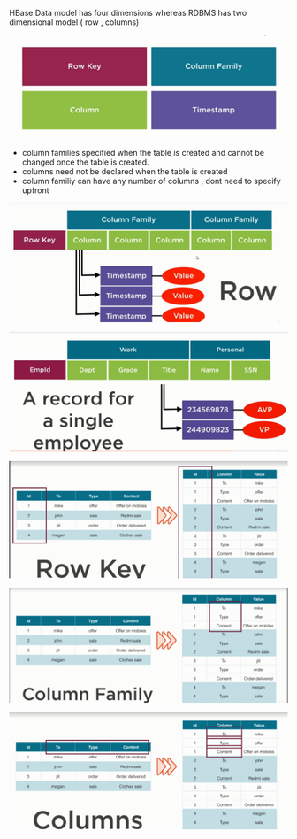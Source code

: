HBase Data model has four dimensions whereas RDBMS has two dimensional model \( row , columns\)

![](/assets/fourdimesnsions.png)

* column families specified when the table is created and cannot be changed once the table is created.
* columns need not be declared when the table is created 
* column familiy can have any number of columns , dont need to specify upfront

![](/assets/datamodel.png)

![](/assets/empDataModel.png)



![](/assets/model.png)





![](/assets/columnfamily.png)



![](/assets/column.png)

